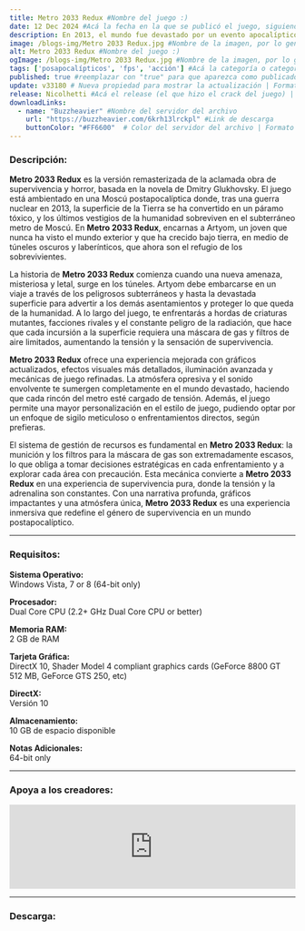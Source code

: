 ```yaml
---
title: Metro 2033 Redux #Nombre del juego :)
date: 12 Dec 2024 #Acá la fecha en la que se publicó el juego, siguiendo este formato: Dia "30", Mes "Oct", Año "2024" = como debe quedar: 30 Oct 2024
description: En 2013, el mundo fue devastado por un evento apocalíptico que aniquiló a casi toda la humanidad y convirtió la superficie de la Tierra en un páramo venenoso. Un puñado de sobrevivientes se refugió en las profundidades del metro de Moscú, y la civilización humana entró en una nueva Edad Oscura. Ahora es el año 2033. #Acá una mini descripción del juego
image: /blogs-img/Metro 2033 Redux.jpg #Nombre de la imagen, por lo general es exactamente el mismo nombre que el juego excluyendo lo ":" (Dos puntos)
alt: Metro 2033 Redux #Nombre del juego :)
ogImage: /blogs-img/Metro 2033 Redux.jpg #Nombre de la imagen, por lo general es exactamente el mismo nombre que el juego excluyendo lo ":" (Dos puntos)
tags: ['posapocalípticos', 'fps', 'acción'] #Acá la categoría o categorías del juego, si es más de una se coloca en este formato: ['categoría1', 'categoría2']
published: true #reemplazar con "true" para que aparezca como publicado
update: v33180 # Nueva propiedad para mostrar la actualización | Formato: v1.0.0
release: Nicolhetti #Acá el release (el que hizo el crack del juego) | Formato: Nicolhetti
downloadLinks:
  - name: "Buzzheavier" #Nombre del servidor del archivo
    url: "https://buzzheavier.com/6krh13lrckpl" #Link de descarga
    buttonColor: "#FF6600"  # Color del servidor del archivo | Formato hexadecimal | MediaFire: #0171F0 | Buzzheavier: #FF6600 |
---
```


<!--En VSCode seleccionando una palabra, por ejemplo: "Metro 2033 Redux" y apretando Ctrl+F2 se seleccionan todas las palabras iguales-->

### Descripción:
**Metro 2033 Redux** es la versión remasterizada de la aclamada obra de supervivencia y horror, basada en la novela de Dmitry Glukhovsky. El juego está ambientado en una Moscú postapocalíptica donde, tras una guerra nuclear en 2013, la superficie de la Tierra se ha convertido en un páramo tóxico, y los últimos vestigios de la humanidad sobreviven en el subterráneo metro de Moscú. En **Metro 2033 Redux**, encarnas a Artyom, un joven que nunca ha visto el mundo exterior y que ha crecido bajo tierra, en medio de túneles oscuros y laberínticos, que ahora son el refugio de los sobrevivientes.

La historia de **Metro 2033 Redux** comienza cuando una nueva amenaza, misteriosa y letal, surge en los túneles. Artyom debe embarcarse en un viaje a través de los peligrosos subterráneos y hasta la devastada superficie para advertir a los demás asentamientos y proteger lo que queda de la humanidad. A lo largo del juego, te enfrentarás a hordas de criaturas mutantes, facciones rivales y el constante peligro de la radiación, que hace que cada incursión a la superficie requiera una máscara de gas y filtros de aire limitados, aumentando la tensión y la sensación de supervivencia.

**Metro 2033 Redux** ofrece una experiencia mejorada con gráficos actualizados, efectos visuales más detallados, iluminación avanzada y mecánicas de juego refinadas. La atmósfera opresiva y el sonido envolvente te sumergen completamente en el mundo devastado, haciendo que cada rincón del metro esté cargado de tensión. Además, el juego permite una mayor personalización en el estilo de juego, pudiendo optar por un enfoque de sigilo meticuloso o enfrentamientos directos, según prefieras. 

El sistema de gestión de recursos es fundamental en **Metro 2033 Redux**: la munición y los filtros para la máscara de gas son extremadamente escasos, lo que obliga a tomar decisiones estratégicas en cada enfrentamiento y a explorar cada área con precaución. Esta mecánica convierte a **Metro 2033 Redux** en una experiencia de supervivencia pura, donde la tensión y la adrenalina son constantes. Con una narrativa profunda, gráficos impactantes y una atmósfera única, **Metro 2033 Redux** es una experiencia inmersiva que redefine el género de supervivencia en un mundo postapocalíptico.

<!--Prompt para Chat-GPT: Hazme una descripción para el juego "Metro 2033 Redux" y cada que menciones "Metro 2033 Redux" ponlo en negrita -->

---

### Requisitos:
**Sistema Operativo:**  
Windows Vista, 7 or 8 (64-bit only)

**Procesador:**  
Dual Core CPU (2.2+ GHz Dual Core CPU or better)

**Memoria RAM:**  
2 GB de RAM

**Tarjeta Gráfica:**  
DirectX 10, Shader Model 4 compliant graphics cards (GeForce 8800 GT 512 MB, GeForce GTS 250, etc)

**DirectX:**  
Versión 10

**Almacenamiento:**  
10 GB de espacio disponible

**Notas Adicionales:**  
64-bit only
<!--Si falta o sobra un requisito se quita o se agrega manteniendo el mismo formato-->

---

### Apoya a los creadores:
<iframe src="https://store.steampowered.com/widget/286690/" frameborder="0" style="background-color: transparent; width: 100% !important; aspect-ratio: 646 / 190;"></iframe>

<!--Reemplazar los numeros (AppID) del juego (en este caso 2668510) por el numero (AppID) correspondiente con el juego a publicar-->
<!--El AppID se encuentra en la URL del Juego en Steam-->

---

### Descarga:
